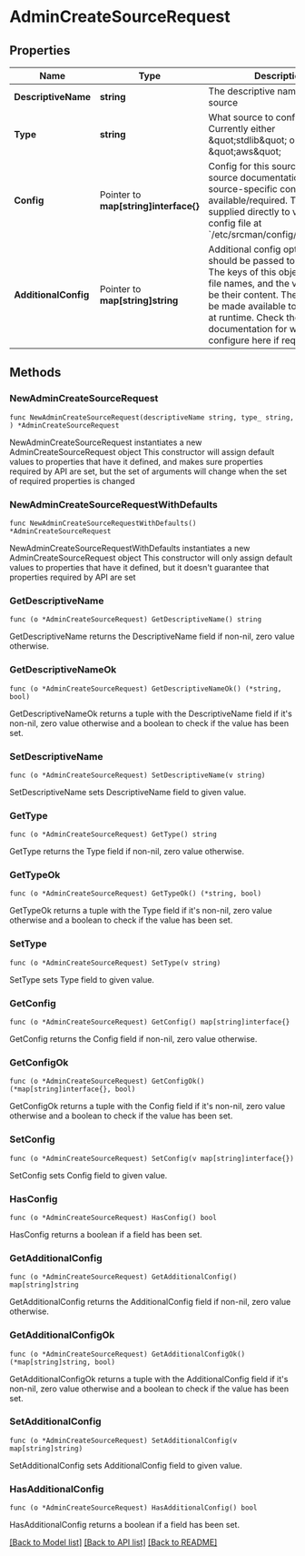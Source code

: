 # AdminCreateSourceRequest

## Properties

Name | Type | Description | Notes
------------ | ------------- | ------------- | -------------
**DescriptiveName** | **string** | The descriptive name of the source | 
**Type** | **string** | What source to configure. Currently either \&quot;stdlib\&quot; or \&quot;aws\&quot; | 
**Config** | Pointer to **map[string]interface{}** | Config for this source. See the source documentation for what source-specific config is available/required. This will be supplied directly to viper via a config file at &#x60;/etc/srcman/config/source.yaml&#x60; | [optional] 
**AdditionalConfig** | Pointer to **map[string]string** | Additional config options that should be passed to the source. The keys of this object should be file names, and the values should be their content. These files will be made available to the source at runtime. Check the source&#39;s documentation for what to configure here if required | [optional] 

## Methods

### NewAdminCreateSourceRequest

`func NewAdminCreateSourceRequest(descriptiveName string, type_ string, ) *AdminCreateSourceRequest`

NewAdminCreateSourceRequest instantiates a new AdminCreateSourceRequest object
This constructor will assign default values to properties that have it defined,
and makes sure properties required by API are set, but the set of arguments
will change when the set of required properties is changed

### NewAdminCreateSourceRequestWithDefaults

`func NewAdminCreateSourceRequestWithDefaults() *AdminCreateSourceRequest`

NewAdminCreateSourceRequestWithDefaults instantiates a new AdminCreateSourceRequest object
This constructor will only assign default values to properties that have it defined,
but it doesn't guarantee that properties required by API are set

### GetDescriptiveName

`func (o *AdminCreateSourceRequest) GetDescriptiveName() string`

GetDescriptiveName returns the DescriptiveName field if non-nil, zero value otherwise.

### GetDescriptiveNameOk

`func (o *AdminCreateSourceRequest) GetDescriptiveNameOk() (*string, bool)`

GetDescriptiveNameOk returns a tuple with the DescriptiveName field if it's non-nil, zero value otherwise
and a boolean to check if the value has been set.

### SetDescriptiveName

`func (o *AdminCreateSourceRequest) SetDescriptiveName(v string)`

SetDescriptiveName sets DescriptiveName field to given value.


### GetType

`func (o *AdminCreateSourceRequest) GetType() string`

GetType returns the Type field if non-nil, zero value otherwise.

### GetTypeOk

`func (o *AdminCreateSourceRequest) GetTypeOk() (*string, bool)`

GetTypeOk returns a tuple with the Type field if it's non-nil, zero value otherwise
and a boolean to check if the value has been set.

### SetType

`func (o *AdminCreateSourceRequest) SetType(v string)`

SetType sets Type field to given value.


### GetConfig

`func (o *AdminCreateSourceRequest) GetConfig() map[string]interface{}`

GetConfig returns the Config field if non-nil, zero value otherwise.

### GetConfigOk

`func (o *AdminCreateSourceRequest) GetConfigOk() (*map[string]interface{}, bool)`

GetConfigOk returns a tuple with the Config field if it's non-nil, zero value otherwise
and a boolean to check if the value has been set.

### SetConfig

`func (o *AdminCreateSourceRequest) SetConfig(v map[string]interface{})`

SetConfig sets Config field to given value.

### HasConfig

`func (o *AdminCreateSourceRequest) HasConfig() bool`

HasConfig returns a boolean if a field has been set.

### GetAdditionalConfig

`func (o *AdminCreateSourceRequest) GetAdditionalConfig() map[string]string`

GetAdditionalConfig returns the AdditionalConfig field if non-nil, zero value otherwise.

### GetAdditionalConfigOk

`func (o *AdminCreateSourceRequest) GetAdditionalConfigOk() (*map[string]string, bool)`

GetAdditionalConfigOk returns a tuple with the AdditionalConfig field if it's non-nil, zero value otherwise
and a boolean to check if the value has been set.

### SetAdditionalConfig

`func (o *AdminCreateSourceRequest) SetAdditionalConfig(v map[string]string)`

SetAdditionalConfig sets AdditionalConfig field to given value.

### HasAdditionalConfig

`func (o *AdminCreateSourceRequest) HasAdditionalConfig() bool`

HasAdditionalConfig returns a boolean if a field has been set.


[[Back to Model list]](../README.md#documentation-for-models) [[Back to API list]](../README.md#documentation-for-api-endpoints) [[Back to README]](../README.md)


